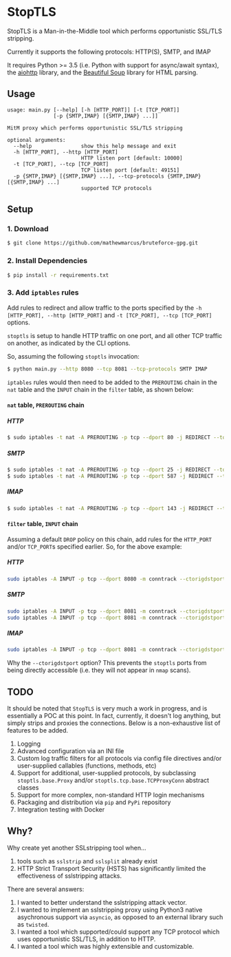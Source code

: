 # StopTLS

StopTLS is a Man-in-the-Middle tool which performs opportunistic SSL/TLS stripping.

Currently it supports the following protocols: HTTP(S), SMTP, and IMAP

It requires Python >= 3.5 (i.e. Python with support for async/await syntax), the [aiohttp](https://aiohttp.readthedocs.io/en/stable/) library, and the [Beautiful Soup](https://www.crummy.com/software/BeautifulSoup/) library for HTML parsing.

## Usage
```
usage: main.py [--help] [-h [HTTP_PORT]] [-t [TCP_PORT]]
               [-p {SMTP,IMAP} [{SMTP,IMAP} ...]]

MitM proxy which performs opportunistic SSL/TLS stripping

optional arguments:
  --help                show this help message and exit
  -h [HTTP_PORT], --http [HTTP_PORT]
                        HTTP listen port [default: 10000]
  -t [TCP_PORT], --tcp [TCP_PORT]
                        TCP listen port [default: 49151]
  -p {SMTP,IMAP} [{SMTP,IMAP} ...], --tcp-protocols {SMTP,IMAP} [{SMTP,IMAP} ...]
                        supported TCP protocols
```

## Setup
### 1. Download
```bash
$ git clone https://github.com/mathewmarcus/bruteforce-gpg.git
```

### 2. Install Dependencies
``` bash
$ pip install -r requirements.txt
```

### 3. Add `iptables` rules
Add rules to redirect and allow traffic to the ports specified by the `-h [HTTP_PORT], --http [HTTP_PORT]` and `-t [TCP_PORT], --tcp [TCP_PORT]` options. 

`stoptls` is setup to handle HTTP traffic on one port, and all other TCP traffic on another, as indicated by the CLI options.

So, assuming the following `stoptls` invocation:
```bash
$ python main.py --http 8080 --tcp 8081 --tcp-protocols SMTP IMAP
```

`iptables` rules would then need to be added to the `PREROUTING` chain in the `nat` table and the `INPUT` chain in the `filter` table, as shown below:

#### `nat` table, `PREROUTING` chain
##### HTTP
```bash
$ sudo iptables -t nat -A PREROUTING -p tcp --dport 80 -j REDIRECT --to-port 8080
```

##### SMTP
```bash
$ sudo iptables -t nat -A PREROUTING -p tcp --dport 25 -j REDIRECT --to-port 8081
$ sudo iptables -t nat -A PREROUTING -p tcp --dport 587 -j REDIRECT --to-port 8081
```

##### IMAP
```bash
$ sudo iptables -t nat -A PREROUTING -p tcp --dport 143 -j REDIRECT --to-port 8081
```

#### `filter` table, `INPUT` chain
Assuming a default `DROP` policy on this chain, add rules for the `HTTP_PORT` and/or `TCP_PORT`s specified earlier. So, for the above example:

##### HTTP
```bash
sudo iptables -A INPUT -p tcp --dport 8080 -m conntrack --ctorigdstport 80 -j ACCEPT
```

##### SMTP
```bash
sudo iptables -A INPUT -p tcp --dport 8081 -m conntrack --ctorigdstport 25 -j ACCEPT
sudo iptables -A INPUT -p tcp --dport 8081 -m conntrack --ctorigdstport 587 -j ACCEPT
```

##### IMAP
```bash
sudo iptables -A INPUT -p tcp --dport 8081 -m conntrack --ctorigdstport 143 -j ACCEPT
```

Why the `--ctorigdstport` option? This prevents the `stoptls` ports from being directly accessible (i.e. they will not appear in `nmap` scans).

## TODO
It should be noted that `StopTLS` is very much a work in progress, and is essentially a POC at this point. In fact, currently, it doesn't log anything, but simply strips and proxies the connections. Below is a non-exhaustive list of features to be added. 

1. Logging
2. Advanced configuration via an INI file
3. Custom log traffic filters for all protocols via config file directives and/or user-supplied callables (functions, methods, etc)
4. Support for additional, user-supplied protocols, by subclassing `stoptls.base.Proxy` and/or `stoptls.tcp.base.TCPProxyConn` abstract classes
5. Support for more complex, non-standard HTTP login mechanisms
6. Packaging and distribution via `pip` and `PyPi` repository
7. Integration testing with Docker

## Why?
Why create yet another SSLstripping tool when...
1. tools such as `sslstrip` and `sslsplit` already exist
2. HTTP Strict Transport Security (HSTS) has significantly limited the effectiveness of sslstripping attacks.

There are several answers:
1. I wanted to better understand the sslstripping attack vector.
2. I wanted to implement an sslstripping proxy using Python3 native asychronous support via `asyncio`, as opposed to an external library such as `twisted`.
3. I wanted a tool which supported/could support any TCP protocol which uses opportunistic SSL/TLS, in addition to HTTP.
4. I wanted a tool which was highly extensible and customizable.
